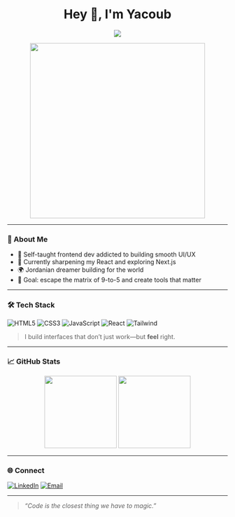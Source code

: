 <!-- README.md -->

<h1 align="center">Hey 👋, I'm Yacoub</h1>
<p align="center">
  <img src="https://readme-typing-svg.demolab.com/?lines=Frontend%20Developer%20from%20Jordan;Lover%20of%20CSS%20chaos%20and%20JS%20magic;Always%20hunting%20for%20the%20next%20aha!%20moment&center=true&width=440&height=45&color=58a6ff&vCenter=true&pause=1000&size=22" />
</p>

<p align="center">
  <img src="https://media.giphy.com/media/L1R1tvI9svkIWwpVYr/giphy.gif" width="400" />
</p>

---

### 🧠 About Me

- 🎯 Self-taught frontend dev addicted to building smooth UI/UX
- 🧰 Currently sharpening my React and exploring Next.js
- 🌍 Jordanian dreamer building for the world
- 🚀 Goal: escape the matrix of 9-to-5 and create tools that matter

---

### 🛠️ Tech Stack

![HTML5](https://img.shields.io/badge/-HTML5-E34F26?logo=html5&logoColor=white&style=flat-square)
![CSS3](https://img.shields.io/badge/-CSS3-1572B6?logo=css3&logoColor=white&style=flat-square)
![JavaScript](https://img.shields.io/badge/-JavaScript-F7DF1E?logo=javascript&logoColor=black&style=flat-square)
![React](https://img.shields.io/badge/-React-61DAFB?logo=react&logoColor=black&style=flat-square)
![Tailwind](https://img.shields.io/badge/-Tailwind-38B2AC?logo=tailwind-css&logoColor=white&style=flat-square)

> I build interfaces that don’t just work—but **feel** right.

---

### 📈 GitHub Stats

<p align="center">
  <img src="https://github-readme-stats.vercel.app/api?username=YacoubDweik&show_icons=true&theme=radical" height="165" />
  <img src="https://github-readme-streak-stats.herokuapp.com/?user=YacoubDweik&theme=radical" height="165" />
</p>

---

### 🌐 Connect

[![LinkedIn](https://img.shields.io/badge/-LinkedIn-0077B5?logo=linkedin&logoColor=white&style=flat-square)](https://www.linkedin.com/in/yaqoubdw/)
[![Email](https://img.shields.io/badge/-Email-D14836?logo=gmail&logoColor=white&style=flat-square)](mailto:yaqoubdw@gmail.com)

---

> _“Code is the closest thing we have to magic.”_

